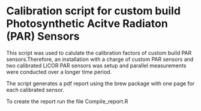 # Calibration script for custom build Photosynthetic Acitve Radiaton (PAR) Sensors

This script was used to calulate the calibration factors of custom build PAR sensors.Therefore, an installation with a charge of custom PAR sensors and two calibrated LiCOR PAR sensors was setup and parallel measurements were conducted over a longer time period.

The script generates a pdf report using the brew package with one page for each calibrated sensor. 

To create the report run the file Compile_report.R

